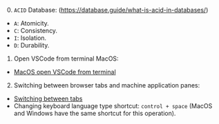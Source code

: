 0. `ACID` Database: (https://database.guide/what-is-acid-in-databases/)

- `A`: Atomicity.
- `C`: Consistency.
- `I`: Isolation.
- `D`: Durability.

1. Open VSCode from terminal MacOS:

- [MacOS open VSCode from terminal](https://stackoverflow.com/questions/30065227/run-open-vscode-from-mac-terminal)

2. Switching between browser tabs and machine application panes:

- [Switching between tabs](https://superuser.com/questions/609821/hotkey-for-switching-between-tabs-window-panes-on-a-mac)
- Changing keyboard language type shortcut: `control + space` (MacOS and Windows have the same shortcut for this operation).